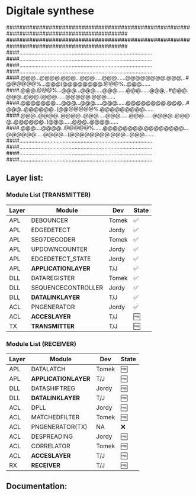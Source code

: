 # Digitale synthese

#############################################################################################  
#############################################################################################  
####.........................................................................................  
####.........................................................................................  
####.........................................................................................  
####.........................................................................................  
####.@@@...@@@@.@@@...@@@.....@@@......@@@@@@@@.@@@,..#@@@@@@%...@@@(@@@@@@@@.@@@%..@@@......  
####.@@@.@@@%...@@@...@@@.....@@@......@@@......@@@,..#@@@.@@@..@@@.(@@@......@@@@@.@@@......  
####.@@@@@@@....@@@...@@@.....@@@......@@@@@@@@.@@@,..#@@@..@@@@@@..(@@@@@@@%.@@@@@@@@@......  
####.@@@..@@@@..@@@@..@@@.....@@@......@@@......@@@@..@@@@..@@@@@@..(@@@......@@@..@@@@......  
####.@@@....@@@@..@@@@@%......@@@@@@@@.@@@@@@@@...@@@@@@.....@@@@...(@@@@@@@@.@@@...@@@......  
####.........................................................................................  
####.........................................................................................  
####.........................................................................................  
####.........................................................................................  

## Layer list:

### Module List (TRANSMITTER)

| Layer   | Module                        | Dev             | State              |
| ------- | ----------------------------- | --------------- | -------------------|
| APL     | DEBOUNCER		          | Tomek           | :white_check_mark: |
| APL     | EDGEDETECT                    | Jordy           | :white_check_mark: |
| APL     | SEG7DECODER                   | Tomek           | :white_check_mark: |
| APL     | UPDOWNCOUNTER                 | Jordy           | :white_check_mark: |
| APL     | EDGEDETECT_STATE              | Jordy           | :white_check_mark: |
| APL     | **APPLICATIONLAYER**          | T/J             | :white_check_mark: |
| DLL     | DATAREGISTER	          | Tomek           | :white_check_mark: |
| DLL     | SEQUENCECONTROLLER            | Jordy           | :white_check_mark: |
| DLL     | **DATALINKLAYER**             | T/J             | :white_check_mark: |
| ACL	  | PNGENERATOR		          | Jordy           | :white_check_mark: |
| ACL     | **ACCESLAYER**	          | T/J	            | :free:             |
| TX      | **TRANSMITTER**               | T/J             | :free:             |

### Module List (RECEIVER)

| Layer   | Module                        | Dev             | State        |
| ------- | ----------------------------- | --------------- | -------------|
| APL     | DATALATCH                     | Tomek           | :free:       |
| APL     | **APPLICATIONLAYER**          | T/J             | :free:       |
| DLL     | DATASHIFTREG	          | Jordy           | :free:       |
| DLL     | **DATALINKLAYER**             | T/J             | :free:       |
| ACL     | DPLL                          | Jordy           | :free:       |
| ACL     | MATCHEDFILTER	          | Tomek           | :free:       |
| ACL     | PNGENERATOR(TX)               | NA              | :x:          |
| ACL     | DESPREADING			  | Jordy           | :free:       |
| ACL     | CORRELATOR		          | Tomek           | :free:       |
| ACL     | **ACCESLAYER**                | T/J             | :free:       |
| RX      | **RECEIVER**                  | T/J             | :free:       |

## Documentation:


